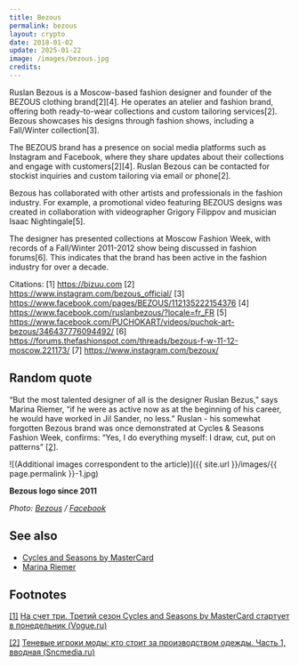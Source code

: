 ```yaml
---
title: Bezous
permalink: bezous
layout: crypto
date: 2018-01-02
update: 2025-01-22
image: /images/bezous.jpg
credits:
---
```


Ruslan Bezous is a Moscow-based fashion designer and founder of the BEZOUS clothing brand[2][4]. He operates an atelier and fashion brand, offering both ready-to-wear collections and custom tailoring services[2]. Bezous showcases his designs through fashion shows, including a Fall/Winter collection[3].

The BEZOUS brand has a presence on social media platforms such as Instagram and Facebook, where they share updates about their collections and engage with customers[2][4]. Ruslan Bezous can be contacted for stockist inquiries and custom tailoring via email or phone[2].

Bezous has collaborated with other artists and professionals in the fashion industry. For example, a promotional video featuring BEZOUS designs was created in collaboration with videographer Grigory Filippov and musician Isaac Nightingale[5].

The designer has presented collections at Moscow Fashion Week, with records of a Fall/Winter 2011-2012 show being discussed in fashion forums[6]. This indicates that the brand has been active in the fashion industry for over a decade.

Citations:
[1] https://bizuu.com
[2] https://www.instagram.com/bezous_official/
[3] https://www.facebook.com/pages/BEZOUS/112135222154376
[4] https://www.facebook.com/ruslanbezous/?locale=fr_FR
[5] https://www.facebook.com/PUCHOKART/videos/puchok-art-bezous/346437776094492/
[6] https://forums.thefashionspot.com/threads/bezous-f-w-11-12-moscow.221173/
[7] https://www.instagram.com/bezoux/

## Random quote

“But the most talented designer of all is the designer Ruslan Bezus,” says Marina Riemer, “if he were as active now as at the beginning of his career, he would have worked in Jil Sander, no less.” Ruslan - his somewhat forgotten Bezous brand was once demonstrated at Cycles & Seasons Fashion Week, confirms: “Yes, I do everything myself: I draw, cut, put on patterns” <span id="a2">[\[2\]](#f2)</span>.

![(Additional images correspondent to the article)]({{ site.url }}/images/{{ page.permalink }}-1.jpg)

**Bezous logo since 2011**

*Photo: [Bezous](index) / [Facebook](index)*

## See also

+ [Cycles and Seasons by MasterCard](index)
+ [Marina Riemer](index)


## Footnotes

[[1]](#a1) <span id="f1"></span> [На счет три. Третий сезон Cycles and Seasons by MasterCard стартует в понедельник (Vogue.ru)](https://www.vogue.ru/search/bezous/)

[[2]](#a2) <span id="f2"></span> [Теневые игроки моды: кто стоит за производством одежды. Часть 1, вводная (Sncmedia.ru)](http://www.sncmedia.ru/fashion/tenevye-igroki-mody-kto-stoit-za-proizvodstvom-odezhdy-chast-1-vvodnaya/)
